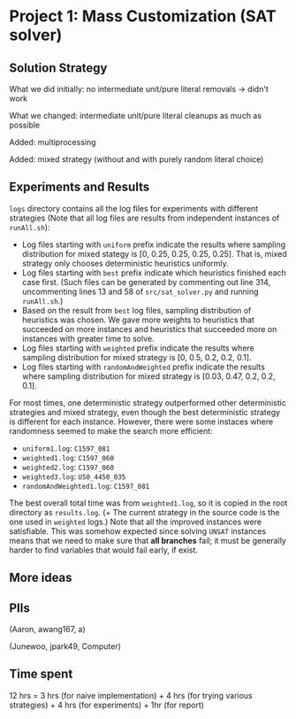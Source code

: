# Project 1: Mass Customization (SAT solver)

## Solution Strategy

What we did initially: no intermediate unit/pure literal removals -> didn't work

What we changed: intermediate unit/pure literal cleanups as much as possible

Added: multiprocessing

Added: mixed strategy (without and with purely random literal choice)

## Experiments and Results

`logs` directory contains all the log files for experiments with different strategies (Note that all log files are results from independent instances of `runAll.sh`):

- Log files starting with `uniform` prefix indicate the results where sampling distribution for mixed stategy is [0, 0.25, 0.25, 0.25, 0.25]. That is, mixed strategy only chooses deterministic heuristics uniformly.
- Log files starting with `best` prefix indicate which heuristics finished each case first. (Such files can be generated by commenting out line 314, uncommenting lines 13 and 58 of `src/sat_solver.py` and running `runAll.sh`.)
- Based on the result from `best` log files, sampling distribution of heuristics was chosen. We gave more weights to heuristics that succeeded on more instances and heuristics that succeeded more on instances with greater time to solve.
- Log files starting with `weighted` prefix indicate the results where sampling distribution for mixed strategy is [0, 0.5, 0.2, 0.2, 0.1].
- Log files starting with `randomAndWeighted` prefix indicate the results where sampling distribution for mixed strategy is [0.03, 0.47, 0.2, 0.2, 0.1].

For most times, one deterministic strategy outperformed other deterministic strategies and mixed strategy, even though the best deterministic strategy is different for each instance. However, there were some instaces where randomness seemed to make the search more efficient:

- `uniform1.log`: `C1597_081`
- `weighted1.log`: `C1597_060`
- `weighted2.log`: `C1597_060`
- `weighted3.log`: `U50_4450_035`
- `randomAndWeighted1.log`: `C1597_081`

The best overall total time was from `weighted1.log`, so it is copied in the root directory as `results.log`. (+ The current strategy in the source code is the one used in `weighted` logs.) Note that all the improved instances were satisfiable. This was somehow expected since solving `UNSAT` instances means that we need to make sure that **all branches** fail; it must be generally harder to find variables that would fail early, if exist.

## More ideas
## PIIs
(Aaron, awang167, a)

(Junewoo, jpark49, Computer)

## Time spent

12 hrs = 3 hrs (for naive implementation) + 4 hrs (for trying various strategies) + 4 hrs (for experiments) + 1hr (for report)